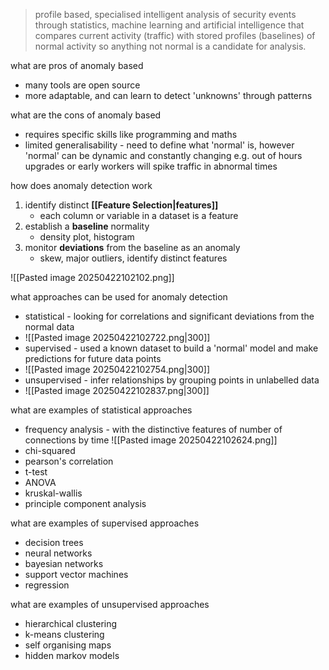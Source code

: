 > profile based, specialised intelligent analysis of security events through statistics, machine learning and artificial intelligence that compares current activity (traffic) with stored profiles (baselines) of normal activity so anything not normal is a candidate for analysis.

what are pros of anomaly based
- many tools are open source 
- more adaptable, and can learn to detect 'unknowns' through patterns

what are the cons of anomaly based 
- requires specific skills like programming and maths
- limited generalisability - need to define what 'normal' is, however 'normal' can be dynamic and constantly changing e.g. out of hours upgrades or early workers will spike traffic in abnormal times

how does anomaly detection work
1. identify distinct **[[Feature Selection|features]]**
    - each column or variable in a dataset is a feature
2. establish a **baseline** normality
    - density plot, histogram
3. monitor **deviations** from the baseline as an anomaly
    - skew, major outliers, identify distinct features

![[Pasted image 20250422102102.png]]


what approaches can be used for anomaly detection
- statistical - looking for correlations and significant deviations from the normal data
- ![[Pasted image 20250422102722.png|300]]
- supervised - used a known dataset to build a 'normal' model and make predictions for future data points
- ![[Pasted image 20250422102754.png|300]]
- unsupervised - infer relationships by grouping points in unlabelled data
- ![[Pasted image 20250422102837.png|300]]


what are examples of statistical approaches 
- frequency analysis - with the distinctive features of number of connections by time ![[Pasted image 20250422102624.png]]
- chi-squared
- pearson's correlation
- t-test
- ANOVA
- kruskal-wallis
- principle component analysis 


what are examples of supervised approaches
- decision trees 
- neural networks 
- bayesian networks
- support vector machines 
- regression

what are examples of unsupervised approaches
- hierarchical clustering
- k-means clustering
- self organising maps
- hidden markov models

